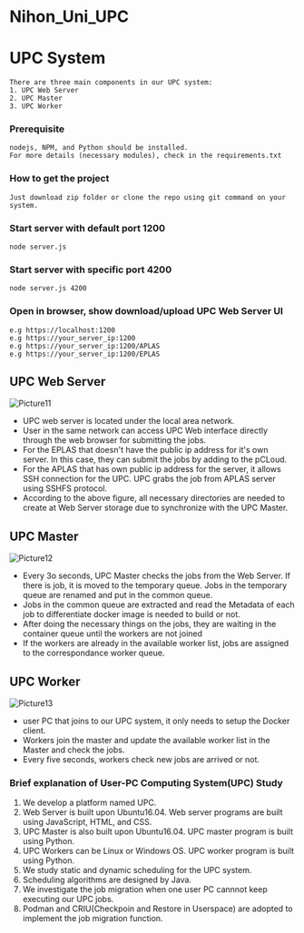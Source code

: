 # Nihon_Uni_UPC
# UPC System
```
There are three main components in our UPC system:
1. UPC Web Server
2. UPC Master
3. UPC Worker
```
### Prerequisite
```
nodejs, NPM, and Python should be installed.
For more details (necessary modules), check in the requirements.txt 
```
### How to get the project
```
Just download zip folder or clone the repo using git command on your system.
```
### Start server with default port 1200
```
node server.js
```
### Start server with specific port 4200
```
node server.js 4200
```
### Open in browser, show download/upload UPC Web Server UI
```
e.g https://localhost:1200
e.g https://your_server_ip:1200
e.g https://your_server_ip:1200/APLAS
e.g https://your_server_ip:1200/EPLAS
```
## UPC Web Server
![Picture11](https://user-images.githubusercontent.com/79504426/118064692-76a79700-b3d6-11eb-996c-3e35e58490c1.png)
- UPC web server is located under the local area network.
- User in the same network can access UPC Web interface directly through the web browser for submitting the jobs.
- For the EPLAS that doesn't have the public ip address for it's own server. In this case, they can submit the jobs by adding to the pCLoud.
- For the APLAS that has own public ip address for the server, it allows SSH connection for the UPC. UPC grabs the job from APLAS server using SSHFS protocol.
- According to the above figure, all necessary directories are needed to create at Web Server storage due to synchronize with the UPC Master.
## UPC Master
![Picture12](https://user-images.githubusercontent.com/79504426/118064888-e6b61d00-b3d6-11eb-92e9-4cbcd7bc621a.png)
- Every 3o seconds, UPC Master checks the jobs from the Web Server. If there is job, it is moved to the temporary queue. Jobs in the temporary queue are renamed and put in the common queue.
- Jobs in the common queue are extracted and read the Metadata of each job to differentiate docker image is needed to build or not. 
- After doing the necessary things on the jobs, they are waiting in the container queue until the workers are not joined 
- If the workers are already in the available worker list, jobs are assigned to the correspondance worker queue.
## UPC Worker
![Picture13](https://user-images.githubusercontent.com/79504426/118064996-1cf39c80-b3d7-11eb-9d55-ba5e11fb3fd9.png)
- user PC that joins to our UPC system, it only needs to setup the Docker client.
- Workers join the master and update the available worker list in the Master and check the jobs.
- Every five seconds, workers check new jobs are arrived or not.
### Brief explanation of User-PC Computing System(UPC) Study
1. We develop a platform named UPC.
2. Web Server is built upon Ubuntu16.04. Web server programs are built using JavaScript, HTML, and CSS.
3. UPC Master is also built upon Ubuntu16.04. UPC master program is built using Python.
4. UPC Workers can be Linux or Windows OS. UPC worker program is built using Python.
5. We study static and dynamic scheduling for the UPC system.
6. Scheduling algorithms are designed by Java.
7. We investigate the job migration when one user PC cannnot keep executing our UPC jobs.
8. Podman and CRIU(Checkpoin and Restore in Userspace) are adopted to implement the job migration function.

